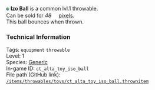 ![ ](https://raw.githubusercontent.com/Ceterai/Enternia/main/items/throwables/toys/ct_alta_toy_iso_ball.png) **Izo Ball** is a common lvl.1 throwable.  
Can be sold for *48* <img src="https://starbounder.org/mediawiki/images/2/21/Pixel.png" width="12" height="16"/> [pixels](https://starbounder.org/Pixel).  
This ball bounces when thrown.

### Technical Information

Tags: `equipment` `throwable`  
Level: 1  
Species: [Generic](https://starbounder.org/Perfectly_Generic_Item)  
In-game ID: `ct_alta_toy_iso_ball`  
File path (GitHub link): [`/items/throwables/toys/ct_alta_toy_iso_ball.thrownitem`](https://github.com/Ceterai/Enternia/blob/main/items/throwables/toys/ct_alta_toy_iso_ball.thrownitem)
